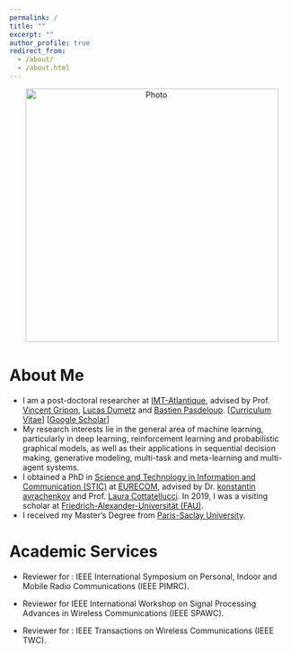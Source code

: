 ```yaml
---
permalink: /
title: ""
excerpt: ""
author_profile: true
redirect_from: 
  - /about/
  - /about.html
---
```


<p align="center">
  <img src="https://mouniahamidouche.github.io/files/mounia1.jpg?raw=true" alt="Photo" style="width: 450px;"/> 
</p>

# About Me 
* I am a post-doctoral researcher at [IMT-Atlantique](https://www.imt-atlantique.fr/fr), advised by Prof. [Vincent Gripon](http://www.vincent-gripon.com), [Lucas Dumetz](https://www.imt-atlantique.fr/en/person/lucas-drumetz) and [Bastien Pasdeloup](https://scholar.google.fr/citations?user=dKOgoG4AAAAJ&hl=en). [[Curriculum Vitae](http://mouniahamidouche.github.io/files/mounia_cv.pdf)] [[Google Scholar](https://scholar.google.com/citations?user=mMEdVfoAAAAJ&hl=en)]
* My research interests lie in the general area of machine learning, particularly in deep learning, reinforcement learning and probabilistic graphical models, as well as their applications in sequential decision making, generative modeling, multi-task and meta-learning and multi-agent systems.
 * I obtained a PhD in [Science and Technology in Information and Communication (STIC)](http://edstic.i3s.unice.fr/en/node/68) at [EURECOM](http://www.eurecom.fr/fr), advised by Dr. [konstantin avrachenkov](https://www-sop.inria.fr/members/Konstantin.Avratchenkov/me.html) and Prof. [Laura Cottatellucci](http://www.eurecom.fr/fr/people/cottatellucci-laura). In 2019, I was a visiting scholar at [Friedrich-Alexander-Universität (FAU)](https://www.fau.eu).
* I received my Master’s Degree from [Paris-Saclay University](https://www.universite-paris-saclay.fr). 

# Academic Services

 
* Reviewer for : IEEE International Symposium on Personal, Indoor and Mobile Radio Communications (IEEE PIMRC).

* Reviewer for  IEEE International Workshop on Signal Processing Advances in Wireless Communications (IEEE SPAWC).

* Reviewer for : IEEE Transactions on Wireless Communications (IEEE TWC).






